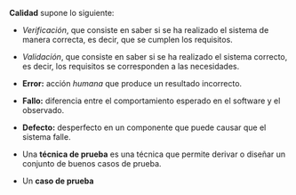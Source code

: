 **Calidad** supone lo siguiente:
- *Verificación*, que consiste en saber si se ha realizado el sistema de manera correcta, es decir, que se cumplen los requisitos.
- *Validación*, que consiste en saber si se ha realizado el sistema correcto, es decir, los requisitos se corresponden a las necesidades.

- **Error:** acción *humana* que produce un resultado incorrecto.
- **Fallo:** diferencia entre el comportamiento esperado en el software y el observado.
- **Defecto:** desperfecto en un componente que puede causar que el sistema falle.

- Una **técnica de prueba** es una técnica que permite derivar o diseñar un conjunto de buenos casos de prueba.
- Un **caso de prueba** 
